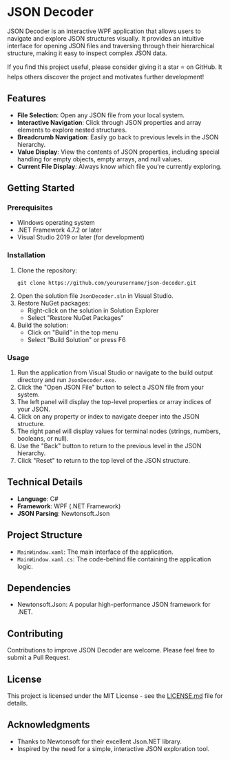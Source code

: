 # JSON Decoder

JSON Decoder is an interactive WPF application that allows users to navigate and explore JSON structures visually. It provides an intuitive interface for opening JSON files and traversing through their hierarchical structure, making it easy to inspect complex JSON data.

If you find this project useful, please consider giving it a star ⭐️ on GitHub. It helps others discover the project and motivates further development!

## Features

- **File Selection**: Open any JSON file from your local system.
- **Interactive Navigation**: Click through JSON properties and array elements to explore nested structures.
- **Breadcrumb Navigation**: Easily go back to previous levels in the JSON hierarchy.
- **Value Display**: View the contents of JSON properties, including special handling for empty objects, empty arrays, and null values.
- **Current File Display**: Always know which file you're currently exploring.

## Getting Started

### Prerequisites

- Windows operating system
- .NET Framework 4.7.2 or later
- Visual Studio 2019 or later (for development)

### Installation

1. Clone the repository:
   ```
   git clone https://github.com/yourusername/json-decoder.git
   ```
2. Open the solution file `JsonDecoder.sln` in Visual Studio.
3. Restore NuGet packages:
   - Right-click on the solution in Solution Explorer
   - Select "Restore NuGet Packages"
4. Build the solution:
   - Click on "Build" in the top menu
   - Select "Build Solution" or press F6

### Usage

1. Run the application from Visual Studio or navigate to the build output directory and run `JsonDecoder.exe`.
2. Click the "Open JSON File" button to select a JSON file from your system.
3. The left panel will display the top-level properties or array indices of your JSON.
4. Click on any property or index to navigate deeper into the JSON structure.
5. The right panel will display values for terminal nodes (strings, numbers, booleans, or null).
6. Use the "Back" button to return to the previous level in the JSON hierarchy.
7. Click "Reset" to return to the top level of the JSON structure.

## Technical Details

- **Language**: C#
- **Framework**: WPF (.NET Framework)
- **JSON Parsing**: Newtonsoft.Json

## Project Structure

- `MainWindow.xaml`: The main interface of the application.
- `MainWindow.xaml.cs`: The code-behind file containing the application logic.

## Dependencies

- Newtonsoft.Json: A popular high-performance JSON framework for .NET.

## Contributing

Contributions to improve JSON Decoder are welcome. Please feel free to submit a Pull Request.

## License

This project is licensed under the MIT License - see the [LICENSE.md](LICENSE.md) file for details.

## Acknowledgments

- Thanks to Newtonsoft for their excellent Json.NET library.
- Inspired by the need for a simple, interactive JSON exploration tool.

